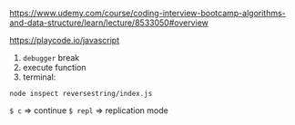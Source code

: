 https://www.udemy.com/course/coding-interview-bootcamp-algorithms-and-data-structure/learn/lecture/8533050#overview

https://playcode.io/javascript

1. `debugger` break
2. execute function
3. terminal:

```
node inspect reversestring/index.js
```

`$ c` => continue
`$ repl` => replication mode
